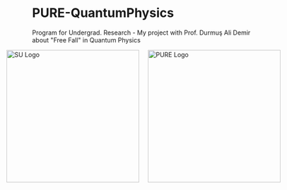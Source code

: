 # PURE-QuantumPhysics
Program for Undergrad. Research - My project with Prof. Durmuş Ali Demir about "Free Fall" in Quantum Physics

<div style="display: flex; justify-content: center; align-items: center; gap: 20px; margin: auto;">
    <img src="https://sabanciuniv.edu/themes/custom/su/logo.svg" alt="SU Logo" width="300"/>
    <img src="https://pure.sabanciuniv.edu/sites/pure.sabanciuniv.edu/files/pure-logo.png" alt="PURE Logo" width="300"/>
</div>
